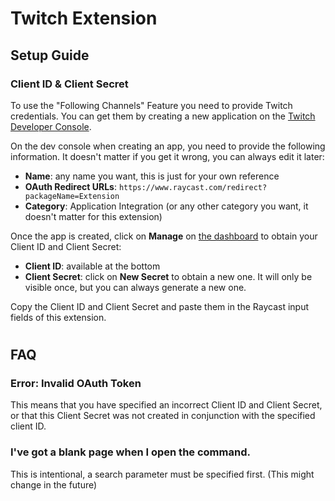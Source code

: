 # Twitch Extension

## Setup Guide

### Client ID & Client Secret

To use the "Following Channels" Feature you need to provide Twitch credentials. You can get them by creating a new application on the [Twitch Developer Console](https://dev.twitch.tv/console/apps/create). 

On the dev console when creating an app, you need to provide the following information. It doesn't matter if you get it wrong, you can always edit it later:
- **Name**: any name you want, this is just for your own reference
- **OAuth Redirect URLs**: `https://www.raycast.com/redirect?packageName=Extension`
- **Category**: Application Integration (or any other category you want, it doesn't matter for this extension)

Once the app is created, click on **Manage** on [the dashboard](https://dev.twitch.tv/console/apps) to obtain your Client ID and Client Secret:
- **Client ID**: available at the bottom
- **Client Secret**: click on **New Secret** to obtain a new one. It will only be visible once, but you can always generate a new one.

Copy the Client ID and Client Secret and paste them in the Raycast input fields of this extension.

#
## FAQ

### Error: Invalid OAuth Token 
This means that you have specified an incorrect Client ID and Client Secret, or that this Client Secret was not created in conjunction with the specified client ID.

### I've got a blank page when I open the command.
This is intentional, a search parameter must be specified first. (This might change in the future)